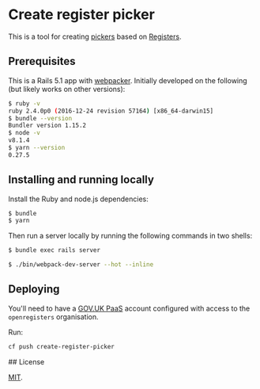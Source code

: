 # Create register picker

This is a tool for creating [pickers](https://github.com/alphagov/openregister-location-picker) based on [Registers](https://registers.cloudapps.digital/).

## Prerequisites

This is a Rails 5.1 app with [webpacker](http://github.com/rails/webpacker). Initially developed on the following (but likely works on other versions):

```bash
$ ruby -v
ruby 2.4.0p0 (2016-12-24 revision 57164) [x86_64-darwin15]
$ bundle --version
Bundler version 1.15.2
$ node -v
v8.1.4
$ yarn --version
0.27.5
```

## Installing and running locally

Install the Ruby and node.js dependencies:

```bash
$ bundle
$ yarn
```

Then run a server locally by running the following commands in two shells:

```bash
$ bundle exec rails server
```

```bash
$ ./bin/webpack-dev-server --hot --inline
```

## Deploying

You'll need to have a [GOV.UK PaaS](https://www.cloud.service.gov.uk/) account configured with access to the `openregisters` organisation.

Run:

```bash
cf push create-register-picker
```

## License

[MIT](LICENSE.txt).
